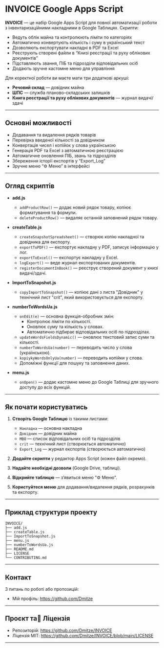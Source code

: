 # INVOICE Google Apps Script

**INVOICE** — це набір Google Apps Script для повної автоматизації роботи з інвентаризаційними накладними в Google Таблицях. Скрипти:

- Ведуть облік майна та контролюють ліміти по категоріях  
- Автоматично конвертують кількість і суму в український текст  
- Дозволяють експортувати накладні в PDF та Excel  
- Реєструють створені файли в “Книзі реєстрації та руху облікових документів”  
- Підставляють звання, ПІБ та підрозділи відповідальних осіб  
- Додають зручне кастомне меню для управління  

Для коректної роботи ви маєте мати три додаткові аркуші:

- **Речовий склад** — довідник майна  
- **ШПС** — служба планово-складських залишків  
- **Книга реєстрації та руху облікових документів** — журнал видачі/здачі 

---

## Основні можливості

- Додавання та видалення рядків товарів  
- Перевірка введеної кількості за довідником  
- Конвертація чисел і копійок у слова українською  
- Генерація PDF та Excel з автоматичною реєстрацією  
- Автоматичне оновлення ПІБ, звань та підрозділів  
- Збереження історії експортів у “Export_Log”  
- Зручне меню “⚙️ Меню” в інтерфейсі  

---

## Огляд скриптів

- **add.js**  
  - `addProductRow()` — додає новий рядок товару, копіює форматування та формули.
  - `deleteProductRow()` — видаляє останній заповнений рядок товару.

- **createTable.js**  
  - `createSnapshotSpreadsheet()` — створює копію накладної та довідника для експорту.
  - `exportToPDF()` — експортує накладну у PDF, записує інформацію у лог.
  - `exportToExcel()` — експортує накладну у Excel.
  - `logExport()` — веде журнал експортованих документів.
  - `registerDocumentInBook()` — реєструє створений документ у книзі видачі/здачі.

- **ImportToSnapshot.js**  
  - `copyImportToSnapshot()` — копіює дані з листа "Довідник" у технічний лист "crit", який використовується для експорту.

- **numberToWordsUa.js**  
  - `onEdit(e)` — основна функція-обробник змін:  
    - Контролює ліміти по кількості.
    - Оновлює суму та кількість у словах.
    - Автоматично підбирає відповідальних осіб по підрозділах.
  - `updateWordsFieldsDynamic()` — оновлює текстовий запис суми та кількості.
  - `numberToWordsUa(number)` — переводить число у слова (українською).
  - `kopiykyWordsOnlyUa(number)` — переводить копійки у слова.
  - Допоміжні функції для пошуку та заповнення даних.

- **menu.js**  
  - `onOpen()` — додає кастомне меню до Google Таблиці для зручного доступу до всіх функцій.

---

## Як почати користуватись

1. **Створіть Google Таблицю** із такими листами:
    - `Накладна` — основна накладна
    - `Довідник` — довідник майна
    - `МВО` — список відповідальних осіб та підрозділів
    - `crit` — технічний лист (створюється автоматично)
    - `Export_Log` — журнал експортів (створюється автоматично)

2. **Додайте скрипти** у редактор Apps Script (кожен файл окремо).

3. **Надайте необхідні дозволи** (Google Drive, таблиці).

4. **Відкрийте таблицю** — з’явиться меню "⚙️ Меню".

5. **Користуйтеся меню** для додавання/видалення рядків, розрахунків та експорту.

---

## Приклад структури проекту

```
INVOICE/
├── add.js
├── createTable.js
├── ImportToSnapshot.js
├── menu.js
├── numberToWordsUa.js
├── README.md
├── LICENSE
└── CONTRIBUTING.md
```

---

## Контакт

З питань по роботі або пропозицій:  
- Мій профіль: https://github.com/Dmitze  
---

## Проєкт та📄 Ліцензія

- Репозиторій: https://github.com/Dmitze/INVOICE  
- Ліцензія MIT: https://github.com/Dmitze/INVOICE/blob/main/LICENSE  

---



